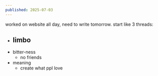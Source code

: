 ```yaml
---
published: 2025-07-03
---
```


worked on website all day, need to write tomorrow. start like 3 threads:
- limbo
	- 
- bitter-ness
	- no friends
- meaning
	- create what ppl love